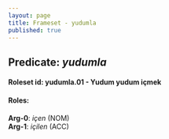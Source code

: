```yaml
---
layout: page
title: Frameset - yudumla
published: true
---
```

<h2>Predicate: <i>yudumla</i></h2>
<h4>Roleset id: yudumla.01 - Yudum yudum içmek<br>
<h4>Roles:</h4>
<b>Arg-0</b>: <i>içen</i>  (NOM) <br>
<b>Arg-1</b>: <i>içilen</i>  (ACC) <br>
